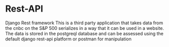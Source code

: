 # Rest-API
Django Rest framework
This is a third party application that takes data from the cnbc on the S&P 500
serializes in a way that it can be used in a website.
The data is stored in the postgreql database
and can be assessed using the default django rest-api platform or postman for manipulation 
